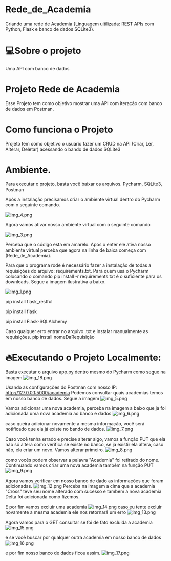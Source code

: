 # Rede_de_Academia
 Criando uma rede de Academia {Linguagem ultilizada: REST APIs com Python, Flask e banco de dados SQLite3}.

# 💻Sobre o projeto
Uma API com banco de dados

# Projeto Rede de Academia
Esse Projeto tem como objetivo mostrar uma API com iteração com banco de dados em Postman.

# Como funciona o Projeto
Projeto tem como objetivo o usuário fazer um CRUD na API (Criar, Ler, Alterar, Deletar) acessando o bando de dados SQLite3

# Ambiente.
Para executar o projeto, basta você baixar os arquivos.
Pycharm, SQLite3, Postman

Após a instalação precisamos criar o ambiente virtual dentro do Pycharm com o seguinte comando.

![img_4.png](img_4.png)

Agora vamos ativar nosso ambiente virtual com o seguinte comando

![img_3.png](img_3.png)

Perceba que o código esta em amarelo. Após o enter ele ativa nosso ambiente virtual perceba que agora na linha de baixa começa com (Rede_de_Academia).

Para que o programa rode é necessário fazer a instalação de todas a requisições do arquivo: requirements.txt. Para quem usa o Pycharm colocando o comando pip install -r requirements.txt é o suficiente para os downloads. Segue a imagem ilustrativa a baixo.

![img_1.png](img_1.png) 

pip install flask_restful

pip install flask 

pip install Flask-SQLAlchemy


Caso qualquer erro entrar no arquivo .txt e instalar manualmente as requisições. pip install nomeDaRequisição
 
# 🔥Executando o Projeto Localmente:

Basta executar o arquivo app.py dentro mesmo do Pycharm como segue na imagem
![img_18.png](img_18.png)

Usando as configurações do Postman com nosso IP: http://127.0.0.1:5000/academia
Podemos consultar quais academias temos em nosso banco de dados. Segue a imagem
![img_5.png](img_5.png)


Vamos adicionar uma nova academia, perceba na imagem a baixo que ja foi adicionada uma nova academia ao banco e dados
![img_6.png](img_6.png)

caso queira adicionar novamente a mesma informação, você será notificado que ela já existe no bando de dados.
![img_7.png](img_7.png)

Caso você tenha errado e precise alterar algo, vamos a função PUT que ela não só altera como verifica se existe no banco, se ja existir ela altera, caso não, ela criar um novo.
Vamos alterar primeiro.
![img_8.png](img_8.png)

como vocês podem observar a palavra "Academia" foi retirado do nome. Continuando vamos criar uma nova academia também na função PUT
![img_9.png](img_9.png)

Agora vamos verificar em nosso banco de dado as informações que foram adicionadas.
![img_12.png](img_12.png)
Perceba na imagem a cima que a academia "Cross" teve seu nome alterado com sucesso e tambem a nova academia Delta foi adicionada como fizemos.

E por fim vamos excluir uma academia
![img_14.png](img_14.png)
caso eu tente excluir novamente a mesma academia ele nos retornará um erro
![img_13.png](img_13.png)

Agora vamos para o GET consultar se foi de fato excluida a academia
![img_15.png](img_15.png)

e se você buscar por qualquer outra academia em nosso banco de dados
![img_16.png](img_16.png)

e por fim nosso banco de dados ficou assim.
![img_17.png](img_17.png)
